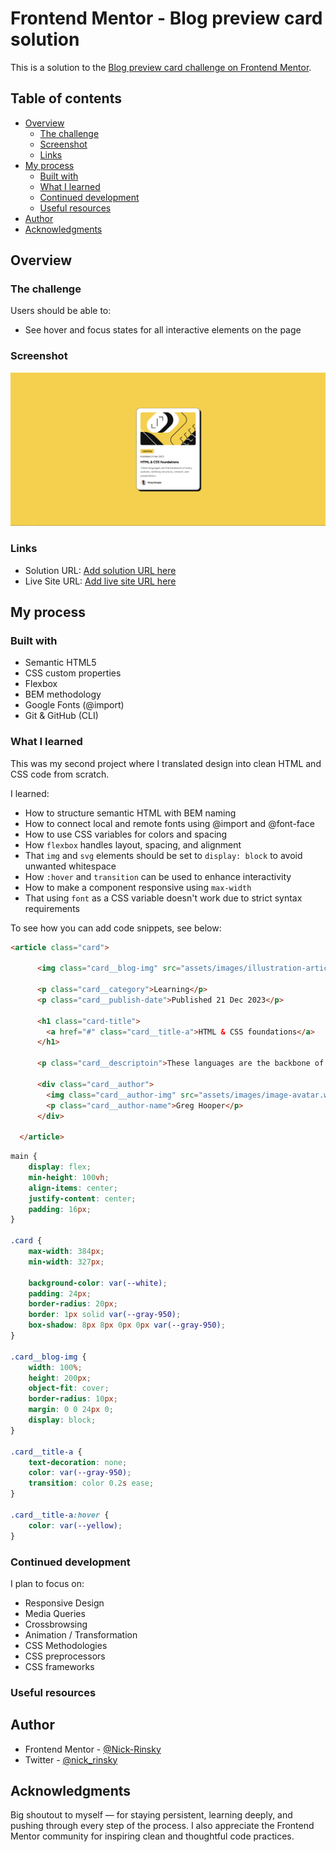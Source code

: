 # Frontend Mentor - Blog preview card solution

This is a solution to the [Blog preview card challenge on Frontend Mentor](https://www.frontendmentor.io/challenges/blog-preview-card-ckPaj01IcS).

## Table of contents

- [Overview](#overview)
  - [The challenge](#the-challenge)
  - [Screenshot](#screenshot)
  - [Links](#links)
- [My process](#my-process)
  - [Built with](#built-with)
  - [What I learned](#what-i-learned)
  - [Continued development](#continued-development)
  - [Useful resources](#useful-resources)
- [Author](#author)
- [Acknowledgments](#acknowledgments)

## Overview

### The challenge

Users should be able to:

- See hover and focus states for all interactive elements on the page

### Screenshot

![![alt text](screenshot.png)](./assets/images/screenshot.png)

### Links

- Solution URL: [Add solution URL here](https://www.frontendmentor.io/solutions/solution-blog-preview-card-AF70xEsUFE)
- Live Site URL: [Add live site URL here](https://nick-rinsky.github.io/blog-preview-card/)

## My process

### Built with

- Semantic HTML5
- CSS custom properties
- Flexbox
- BEM methodology
- Google Fonts (@import)
- Git & GitHub (CLI)

### What I learned

This was my second project where I translated design into clean HTML and CSS code from scratch.

I learned:
- How to structure semantic HTML with BEM naming
- How to connect local and remote fonts using @import and @font-face
- How to use CSS variables for colors and spacing
- How `flexbox` handles layout, spacing, and alignment
- That `img` and `svg` elements should be set to `display: block` to avoid unwanted whitespace
- How `:hover` and `transition` can be used to enhance interactivity
- How to make a component responsive using `max-width`
- That using `font` as a CSS variable doesn't work due to strict syntax requirements

To see how you can add code snippets, see below:

```html
<article class="card">
    
      <img class="card__blog-img" src="assets/images/illustration-article.svg" alt="">

      <p class="card__category">Learning</p>
      <p class="card__publish-date">Published 21 Dec 2023</p>

      <h1 class="card-title">
        <a href="#" class="card__title-a">HTML & CSS foundations</a>
      </h1>

      <p class="card__descriptoin">These languages are the backbone of every website, defining structure, content, and presentation.</p>
      
      <div class="card__author">
        <img class="card__author-img" src="assets/images/image-avatar.webp" alt="Greg Hooper">
        <p class="card__author-name">Greg Hooper</p>
      </div>

  </article>
```
```css
main {
    display: flex;
    min-height: 100vh;
    align-items: center;
    justify-content: center;
    padding: 16px;
}

.card {
    max-width: 384px;
    min-width: 327px;

    background-color: var(--white);
    padding: 24px;
    border-radius: 20px;
    border: 1px solid var(--gray-950);
    box-shadow: 8px 8px 0px 0px var(--gray-950);
}

.card__blog-img {
    width: 100%;
    height: 200px;
    object-fit: cover;
    border-radius: 10px;
    margin: 0 0 24px 0;
    display: block;
}

.card__title-a {
    text-decoration: none;
    color: var(--gray-950);
    transition: color 0.2s ease;
}

.card__title-a:hover {
    color: var(--yellow);
}

```

### Continued development

I plan to focus on:

- Responsive Design
- Media Queries
- Crossbrowsing
- Animation / Transformation 
- CSS Methodologies
- CSS preprocessors
- CSS frameworks


### Useful resources

## Author

- Frontend Mentor - [@Nick-Rinsky](https://www.frontendmentor.io/profile/Nick-Rinsky)
- Twitter - [@nick_rinsky](https://x.com/nick_rinsky)

## Acknowledgments

Big shoutout to myself — for staying persistent, learning deeply, and pushing through every step of the process. I also appreciate the Frontend Mentor community for inspiring clean and thoughtful code practices.

